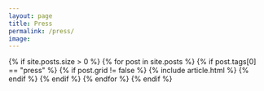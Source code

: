 ```yaml
---
layout: page
title: Press
permalink: /press/
image: 
---
```

<head>
<style>
.page__info {
  max-width: 1024px;
  }
.page {
  max-width: 1024px;
}
</style>
</head>

<div class="container">
  <div class="row animate">
    {% if site.posts.size > 0 %}
      {% for post in site.posts %}
        {% if post.tags[0] == "press" %}
        {% if post.grid != false %}
        {% include article.html %}
         {% endif %}
         {% endif %}
      {% endfor %}
    {% endif %}
  </div>
</div>

